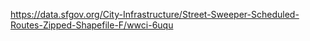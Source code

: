 https://data.sfgov.org/City-Infrastructure/Street-Sweeper-Scheduled-Routes-Zipped-Shapefile-F/wwci-6uqu